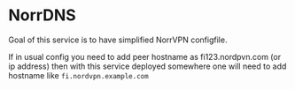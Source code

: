 # NorrDNS

Goal of this service is to have simplified NorrVPN configfile.

If in usual config you need to add peer hostname as fi123.nordpvn.com (or ip address) then with this service deployed
somewhere one will need to add hostname like `fi.nordvpn.example.com`
